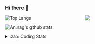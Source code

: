 ### Hi there 👋

<!--
**tao8687/tao8687** is a ✨ _special_ ✨ repository because its `README.md` (this file) appears on your GitHub profile.

Here are some ideas to get you started:

- 🔭 I’m currently working on ...
- 🌱 I’m currently learning ...
- 👯 I’m looking to collaborate on ...
- 🤔 I’m looking for help with ...
- 💬 Ask me about ...
- 📫 How to reach me: ...
- 😄 Pronouns: ...
- ⚡ Fun fact: ...
-->

<img align='right' src="https://media.giphy.com/media/M9gbBd9nbDrOTu1Mqx/giphy.gif" width="240">

  
![Top Langs](https://github-readme-stats.vercel.app/api/top-langs/?username=tao8687&layout=compact&title_color=23238E&text_color=A67D3D)

![Anurag's github stats](https://github-readme-stats.vercel.app/api?username=tao8687&show_icons=true&&text_color=A67D3D&title_color=23238E&show_icons=false&count_private=true&hide=stars)

<details>
  <summary>:zap: Coding Stats</summary>
  <br>
    
<!--START_SECTION:waka-->
![Code Time](http://img.shields.io/badge/Code%20Time-933%20hrs%2011%20mins-blue)

![Profile Views](http://img.shields.io/badge/Profile%20Views-0-blue)

**🐱 My GitHub Data** 

> 📦 1.5 MB Used in GitHub's Storage 
 > 
> 🏆 59 Contributions in the Year 2023
 > 
> 🚫 Not Opted to Hire
 > 
> 📜 49 Public Repositories 
 > 
> 🔑 23 Private Repositories 
 > 
**I'm an Early 🐤** 

```text
🌞 Morning                795 commits         ██████████████████████░░░   89.23 % 
🌆 Daytime                39 commits          █░░░░░░░░░░░░░░░░░░░░░░░░   04.38 % 
🌃 Evening                55 commits          ██░░░░░░░░░░░░░░░░░░░░░░░   06.17 % 
🌙 Night                  2 commits           ░░░░░░░░░░░░░░░░░░░░░░░░░   00.22 % 
```
📅 **I'm Most Productive on Wednesday** 

```text
Monday                   131 commits         ████░░░░░░░░░░░░░░░░░░░░░   14.70 % 
Tuesday                  122 commits         ███░░░░░░░░░░░░░░░░░░░░░░   13.69 % 
Wednesday                153 commits         ████░░░░░░░░░░░░░░░░░░░░░   17.17 % 
Thursday                 117 commits         ███░░░░░░░░░░░░░░░░░░░░░░   13.13 % 
Friday                   125 commits         ████░░░░░░░░░░░░░░░░░░░░░   14.03 % 
Saturday                 121 commits         ███░░░░░░░░░░░░░░░░░░░░░░   13.58 % 
Sunday                   122 commits         ███░░░░░░░░░░░░░░░░░░░░░░   13.69 % 
```


📊 **This Week I Spent My Time On** 

```text
🕑︎ Time Zone: Asia/Shanghai

💬 Programming Languages: 
C                        10 mins             ██████████░░░░░░░░░░░░░░░   41.60 % 
Text                     8 mins              ████████░░░░░░░░░░░░░░░░░   31.32 % 
Markdown                 1 min               ██░░░░░░░░░░░░░░░░░░░░░░░   06.27 % 
Other                    1 min               ██░░░░░░░░░░░░░░░░░░░░░░░   06.00 % 
C++                      1 min               █░░░░░░░░░░░░░░░░░░░░░░░░   04.99 % 

🔥 Editors: 
VS Code                  25 mins             █████████████████████████   100.00 % 

🐱‍💻 Projects: 
VC0768_SDK_V3.0.0.18.3   9 mins              █████████░░░░░░░░░░░░░░░░   35.26 % 
rt-thread                8 mins              █████████░░░░░░░░░░░░░░░░   35.11 % 
vc07681                  4 mins              ████░░░░░░░░░░░░░░░░░░░░░   16.31 % 
sylixOS                  2 mins              ██░░░░░░░░░░░░░░░░░░░░░░░   09.20 % 
VC0768_NPU_ToolKits_V1.0.0 secs              █░░░░░░░░░░░░░░░░░░░░░░░░   02.42 % 

💻 Operating System: 
Linux                    25 mins             █████████████████████████   100.00 % 
```

**I Mostly Code in Python** 

```text
Python                   9 repos             ████████░░░░░░░░░░░░░░░░░   32.14 % 
C++                      6 repos             █████░░░░░░░░░░░░░░░░░░░░   21.43 % 
JavaScript               2 repos             ██░░░░░░░░░░░░░░░░░░░░░░░   07.14 % 
Batchfile                1 repo              █░░░░░░░░░░░░░░░░░░░░░░░░   03.57 % 
HTML                     1 repo              █░░░░░░░░░░░░░░░░░░░░░░░░   03.57 % 
```



**Timeline**

![Lines of Code chart](https://raw.githubusercontent.com/tao8687/tao8687/master/assets/bar_graph.png)


 Last Updated on 26/02/2023 01:46:50 UTC
<!--END_SECTION:waka-->
</details>
